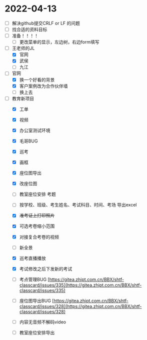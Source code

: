 # 2022-04-13
 - [ ] 解决github提交CRLF or LF 的问题
 - [ ] 找合适的资料目标
 - [ ] 准备！！！！
   - [ ] 更改菜单的显示，左边树，右边form填写
 - [ ] 王老师的JL
   - [x] 官网
   - [x] 武侯
   - [ ] 九江
 - [ ] 官网
   - [x]  换一个好看的背景
   - [x]  客户案例改为合作伙伴墙
   - [ ]  换上去
 - [ ] 教育新项目
   - [x] 工单
   - [x] 视频
   - [x] 办公室测试环境
   - [x] 毛哥BUG
   - [x] 巡考
   - [x] 画框
   - [x] 座位图导出
   - [x] 改座位图
   - [ ] 教室座位安排 考题
   - [ ] 按学校、班级、考生姓名、考试科目、时间、考场 导出excel
   - [x] ~~准考证上打印照片~~
   - [x] 可选考卷缩小范围
   - [x] 对接复合考卷的视频
   - [ ] 新全景
   - [x] 巡考直播播放
   - [x] 考试修改之后下发新的考试
   - [ ] 考点管理BUG [https://gitea.zhipt.com.cn/BBX/shtf-classcard/issues/335](https://gitea.zhipt.com.cn/BBX/shtf-classcard/issues/335)
   - [ ] 座位图导出BUG [https://gitea.zhipt.com.cn/BBX/shtf-classcard/issues/328](https://gitea.zhipt.com.cn/BBX/shtf-classcard/issues/328)
   
   - [ ] 内容无音频不解码video
   - [ ] 教室座位安排导出